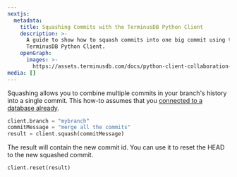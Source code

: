 ```yaml
---
nextjs:
  metadata:
    title: Squashing Commits with the TerminusDB Python Client
    description: >-
      A guide to show how to squash commits into one big commit using the
      TerminusDB Python Client.
    openGraph:
      images: >-
        https://assets.terminusdb.com/docs/python-client-collaboration-squash.png
media: []
---
```


Squashing allows you to combine multiple commits in your branch's history into a single commit. This how-to assumes that you [connected to a database already](/docs/connect-to-a-database-with-python-client/).

```python
client.branch = "mybranch"
commitMessage = "merge all the commits"
result = client.squash(commitMessage)
```

The result will contain the new commit id. You can use it to reset the HEAD to the new squashed commit.

```python
client.reset(result)
```